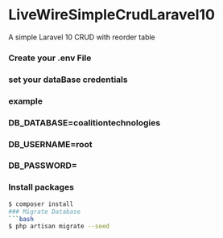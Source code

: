 # LiveWireSimpleCrudLaravel10
A simple Laravel 10 CRUD with reorder table
### Create your .env File
### set your dataBase credentials
### example 
### DB_DATABASE=coalitiontechnologies
### DB_USERNAME=root
### DB_PASSWORD=
### Install packages
```bash
$ composer install
### Migrate Database
```bash
$ php artisan migrate --seed
